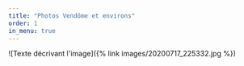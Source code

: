 ```yaml
---
title: "Photos Vendôme et environs"
order: 1
in_menu: true
---
```

![Texte décrivant l'image]({% link images/20200717_225332.jpg %}) 